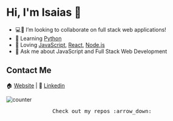 # Hi, I'm Isaias 👋

- :computer::iphone: I’m looking to collaborate on full stack web applications!
- :brain: Learning [Python](https://www.python.org/)
- :purple_heart: Loving [JavaScript](https://www.javascript.com/), [React](https://reactjs.org/), [Node.js](https://nodejs.org/en/about/)
- 💬 Ask me about JavaScript and Full Stack Web Development

## Contact Me 
:house:   [Website](https://isaias2020.github.io/UpdatedPortfolio/) | :necktie:   [Linkedin](https://www.linkedin.com/in/isaias-quintanilla-5435351a8/)

![counter](https://enj410q38dnsqeq.m.pipedream.net)
<p align="center"><samp>
Check out my repos :arrow_down:
  </samp>
  </p>
<!--
**Isaias2020/Isaias2020** is a ✨ _special_ ✨ repository because its `README.md` (this file) appears on your GitHub profile.

Here are some ideas to get you started:

- 🔭 I’m currently working on ...
- 🌱 I’m currently learning ...
- 👯 I’m looking to collaborate on ...
- 🤔 I’m looking for help with ...
- 💬 Ask me about ...
- 📫 How to reach me: ...
- 😄 Pronouns: ...
- ⚡ Fun fact: ...
-->
